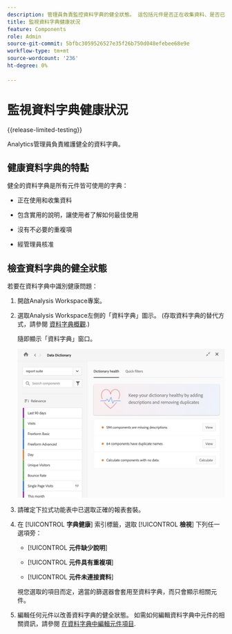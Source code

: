 ```yaml
---
description: 管理員負責監控資料字典的健全狀態。 這包括元件是否正在收集資料、是否已核准、是否包含說明，以及是否沒有重複項目。
title: 監視資料字典健康狀況
feature: Components
role: Admin
source-git-commit: 5bfbc3059526527e35f26b750d048efebee68e9e
workflow-type: tm+mt
source-wordcount: '236'
ht-degree: 0%

---
```


# 監視資料字典健康狀況

{{release-limited-testing}}

Analytics管理員負責維護健全的資料字典。

## 健康資料字典的特點

健全的資料字典是所有元件皆可使用的字典：

* 正在使用和收集資料

* 包含實用的說明，讓使用者了解如何最佳使用

* 沒有不必要的重複項

* 經管理員核准

## 檢查資料字典的健全狀態

若要在資料字典中識別健康問題：

1. 開啟Analysis Workspace專案。

1. 選取Analysis Workspace左側的「資料字典」圖示。 (存取資料字典的替代方式，請參閱 [資料字典概觀](/help/analyze/analysis-workspace/components/data-dictionary/data-dictionary-overview.md).)

   隨即顯示「資料字典」窗口。

   ![資料字典管理檢視](assets/data-dictionary-admin.png)

1. 請確定下拉式功能表中已選取正確的報表套裝。

1. 在 [!UICONTROL **字典健康**] 索引標籤，選取 [!UICONTROL **檢視**] 下列任一選項旁：

   * [!UICONTROL **元件缺少說明**]

   * [!UICONTROL **元件具有重複項**]

   * [!UICONTROL **元件未連接資料**]

   視您選取的項目而定，適當的篩選器會套用至資料字典，而只會顯示相關元件。

1. 編輯任何元件以改善資料字典的健全狀態。 如需如何編輯資料字典中元件的相關資訊，請參閱 [在資料字典中編輯元件項目](/help/analyze/analysis-workspace/components/data-dictionary/edit-entries-data-dictionary.md).